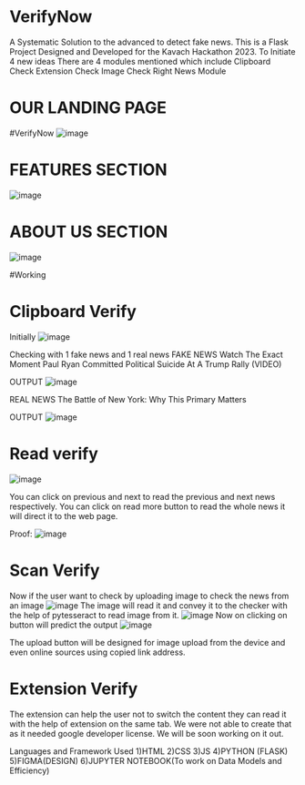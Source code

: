 # VerifyNow
A Systematic Solution to the advanced to detect fake news.
This is a Flask Project Designed and Developed for the Kavach Hackathon 2023.
To Initiate 4 new ideas 
There are 4 modules mentioned which include
Clipboard Check
Extension Check
Image Check
Right News Module


# OUR LANDING PAGE

#VerifyNow
![image](https://user-images.githubusercontent.com/95229740/227860237-f5df9fa6-2941-40d2-8b21-9f77b3a28f4c.png)

# FEATURES SECTION
![image](https://user-images.githubusercontent.com/95229740/227860488-10606e67-8d0b-4d97-8d56-d63c66e97c43.png)

# ABOUT US SECTION
![image](https://user-images.githubusercontent.com/95229740/227860565-4863437c-1c3d-4558-bff1-0806acfe1522.png)


#Working
# Clipboard Verify
Initially
![image](https://user-images.githubusercontent.com/95229740/227862066-447a8f69-0af0-4fe5-b49e-5435def47bde.png)

Checking with 1 fake news and 1 real news
FAKE NEWS
Watch The Exact Moment Paul Ryan Committed Political Suicide At A Trump Rally (VIDEO)

OUTPUT
![image](https://user-images.githubusercontent.com/95229740/227862726-b7be2009-0519-48ba-85c3-0d52aa3f5d9f.png)

REAL NEWS
The Battle of New York: Why This Primary Matters

OUTPUT
![image](https://user-images.githubusercontent.com/95229740/227863530-d213f479-4e80-4ab3-a1d5-f5e5bccf9ebc.png)

# Read verify
![image](https://user-images.githubusercontent.com/95229740/227864449-1d3ae9c5-caa4-4ae7-bedd-08560e873ed0.png)

You can click on previous and next to read the previous and next news respectively. You can click on read more button to read the whole news it will direct it to the web page.

Proof:
![image](https://user-images.githubusercontent.com/95229740/227865526-584854f5-fd98-4a1a-9d67-bbbf64aef20f.png)

# Scan Verify

Now if the user want to check by uploading image to check the news from an image
![image](https://user-images.githubusercontent.com/95229740/227867064-d0f12a70-410e-4ea2-9a6d-44b410767746.png)
The image will read it and convey it to the checker with the help of pytesseract to read image from it.
![image](https://user-images.githubusercontent.com/95229740/227867767-5f12e5da-3ee7-4fad-9802-b6656983c845.png)
Now on clicking on button will predict the output
![image](https://user-images.githubusercontent.com/95229740/227867933-2a10fe98-50c2-4c80-9329-5f6939a012a5.png)

The upload button will be designed for image upload from the device and even online sources using copied link address.

# Extension Verify 
The extension can help the user not to switch the content they can read it with the help of extension on the same tab.
We were not able to create that as it needed google developer license. We will be soon working on it out.


Languages and Framework Used
1)HTML
2)CSS
3)JS
4)PYTHON (FLASK)
5)FIGMA(DESIGN)
6)JUPYTER NOTEBOOK(To work on Data Models and Efficiency)








